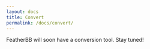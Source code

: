 ```yaml
---
layout: docs
title: Convert
permalink: /docs/convert/
---
```


FeatherBB will soon have a conversion tool. Stay tuned!

